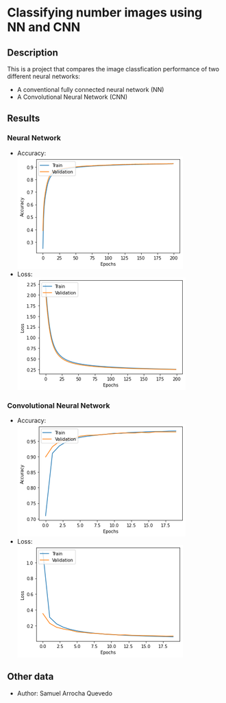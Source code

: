 # Classifying number images using NN and CNN
## Description
This is a project that compares the image classfication performance of two different neural networks:
* A conventional fully connected neural network (NN)
* A Convolutional Neural Network (CNN)
## Results
### Neural Network
* Accuracy:  
![Accuracy](https://github.com/Samuel-AQ/Keras-MNIST/blob/master/data/images/NN/accuracy.png?raw=true)
* Loss:  
![Loss](https://github.com/Samuel-AQ/Keras-MNIST/blob/master/data/images/NN/loss.png?raw=true)
### Convolutional Neural Network
* Accuracy:  
![Accuracy](https://github.com/Samuel-AQ/Keras-MNIST/blob/master/data/images/CNN/accuracy.png?raw=true)
* Loss:  
![Loss](https://github.com/Samuel-AQ/Keras-MNIST/blob/master/data/images/CNN/loss.png?raw=true)
## Other data
* Author: Samuel Arrocha Quevedo